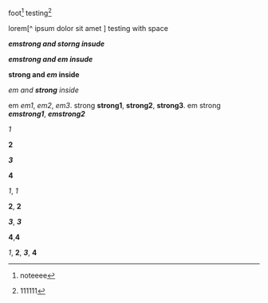foot[^note] testing[^1]

lorem[^ ipsum dolor sit amet  ] testing with space


[^note]: noteeee

[^1]: 111111

[^ ipsum dolor sist amet  ]: lorem ipsum

[^wrong-link]: broken link


***emstrong and **storng** insude***

***emstrong and *em* insude***

**strong and *em* inside**

*em and **strong** inside*

em *em1*, *em2*, *em3*. strong **strong1**, **strong2**, **strong3**. em strong ***emstrong1***, ***emstrong2***


*1*

**2**

***3***

****4****

*1*, *1*

**2**, **2**

***3***, ***3***

****4****,****4****

*1*, **2**, ***3***, ****4****
